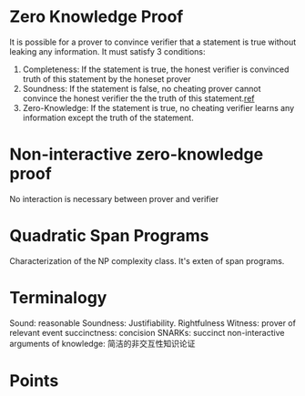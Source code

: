 # Zero Knowledge Proof
It is possible for a prover to convince verifier that  a statement is true without leaking any information.
It must satisfy 3 conditions:
1. Completeness:  If the statement is true, the honest verifier is convinced truth of this statement by the honeset prover
2. Soundness: If the statement is false, no cheating prover cannot convince the honest verifier the the truth of this statement.[ref](https://en.wikipedia.org/wiki/Soundness)
3. Zero-Knowledge: If the statement is true, no cheating verifier learns any information except the truth of the statement.

# Non-interactive zero-knowledge proof
No interaction is necessary between prover and verifier


# Quadratic Span Programs
Characterization of the NP complexity class. It's exten of span programs.

# Terminalogy
Sound: reasonable
Soundness: Justifiability. Rightfulness
Witness: prover of relevant  event
succinctness: concision
SNARKs: succinct non-interactive arguments of knowledge: 简洁的非交互性知识论证

#
# Points
